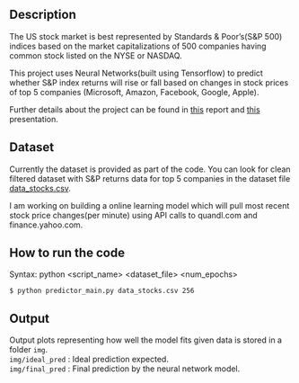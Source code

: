 ## Description
The US stock market is best represented by Standards & Poor’s(S&P 500) indices based on the market capitalizations of 500 companies having common stock listed on the NYSE or NASDAQ.

This project uses Neural Networks(built using Tensorflow) to predict whether S&P index returns will rise or fall based on changes in stock prices of top 5 companies (Microsoft, Amazon, Facebook, Google, Apple). 

Further details about the project can be found in [this](Extras/Report_Stock_Market_Analysis.pdf) report and [this](Extras/Stock_Market_Prediction.pptx) presentation.

## Dataset
Currently the dataset is provided as part of the code. You can look for clean filtered dataset with S&P returns data for top 5 companies in the dataset file [data_stocks.csv](data_stocks.csv). 

I am working on building a online learning model which will pull most recent stock price changes(per minute) using API calls to quandl.com and finance.yahoo.com. 

## How to run the code
Syntax: python <script_name> <dataset_file> <num_epochs>
```commandline
$ python predictor_main.py data_stocks.csv 256
```

## Output
Output plots representing how well the model fits given data is stored in a folder `img`. \
`img/ideal_pred` : Ideal prediction expected.\
`img/final_pred` : Final prediction by the neural network model.